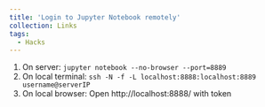 ```yaml
---
title: 'Login to Jupyter Notebook remotely'
collection: Links
tags:
  - Hacks
---
```

1. On server: `jupyter notebook --no-browser --port=8889`
2. On local terminal: `ssh -N -f -L localhost:8888:localhost:8889 username@serverIP`
3. On local browser: Open http://localhost:8888/ with token